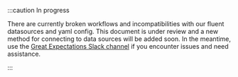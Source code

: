 :::caution In progress

There are currently broken workflows and incompatibilities with our fluent datasources and yaml config. This document is under review and a new method for connecting to data sources will be added soon. In the meantime, use the [Great Expectations Slack channel](https://greatexpectations.io/slack) if you encounter issues and need assistance.

:::